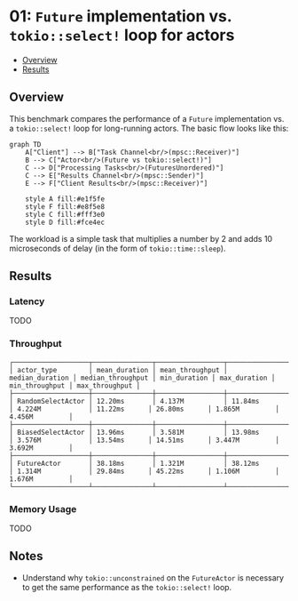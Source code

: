 # 01: `Future` implementation vs. `tokio::select!` loop for actors

- [Overview](#overview)
- [Results](#results)

## Overview
This benchmark compares the performance of a `Future` implementation vs. a `tokio::select!` loop for long-running actors.
The basic flow looks like this:

```mermaid
graph TD
    A["Client"] --> B["Task Channel<br/>(mpsc::Receiver)"]
    B --> C["Actor<br/>(Future vs tokio::select!)"]
    C --> D["Processing Tasks<br/>(FuturesUnordered)"]
    C --> E["Results Channel<br/>(mpsc::Sender)"]
    E --> F["Client Results<br/>(mpsc::Receiver)"]
    
    style A fill:#e1f5fe
    style F fill:#e8f5e8
    style C fill:#fff3e0
    style D fill:#fce4ec
```

The workload is a simple task that multiplies a number by 2 and adds 10 microseconds of delay (in the form of `tokio::time::sleep`).

## Results
### Latency
TODO
### Throughput
```
┌───────────────────┬───────────────┬─────────────────┬─────────────────┬───────────────────┬──────────────┬──────────────┬────────────────┬────────────────┐
│ actor_type        │ mean_duration │ mean_throughput │ median_duration │ median_throughput │ min_duration │ max_duration │ min_throughput │ max_throughput │
├───────────────────┼───────────────┼─────────────────┼─────────────────┼───────────────────┼──────────────┼──────────────┼────────────────┼────────────────┤
│ RandomSelectActor │ 12.20ms       │ 4.137M          │ 11.84ms         │ 4.224M            │ 11.22ms      │ 26.80ms      │ 1.865M         │ 4.456M         │
├───────────────────┼───────────────┼─────────────────┼─────────────────┼───────────────────┼──────────────┼──────────────┼────────────────┼────────────────┤
│ BiasedSelectActor │ 13.96ms       │ 3.581M          │ 13.98ms         │ 3.576M            │ 13.54ms      │ 14.51ms      │ 3.447M         │ 3.692M         │
├───────────────────┼───────────────┼─────────────────┼─────────────────┼───────────────────┼──────────────┼──────────────┼────────────────┼────────────────┤
│ FutureActor       │ 38.18ms       │ 1.321M          │ 38.12ms         │ 1.314M            │ 29.84ms      │ 45.22ms      │ 1.106M         │ 1.676M         │
└───────────────────┴───────────────┴─────────────────┴─────────────────┴───────────────────┴──────────────┴──────────────┴────────────────┴────────────────┘
```
### Memory Usage
TODO

## Notes
- Understand why `tokio::unconstrained` on the `FutureActor` is necessary to get the same performance as the `tokio::select!` loop.